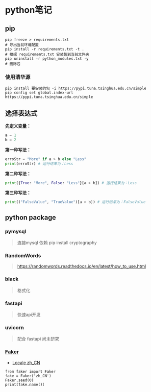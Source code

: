 # python笔记

## pip

```shell
pip freeze > requirements.txt
# 导出当前环境配置
pip install -r requirements.txt -t .
# 根据 requirements.txt 安装包到当前文件夹
pip uninstall -r python_modules.txt -y
# 删除包
```

### 使用清华源

```shell
pip install 要安装的包 -i https://pypi.tuna.tsinghua.edu.cn/simple
pip config set global.index-url https://pypi.tuna.tsinghua.edu.cn/simple
```

## 选择表达式

**先定义变量：**

```Python
a = 1
b = 2
```

**第一种写法：**

```Python
erroStr = "More" if a > b else "Less"
print(erroStr) # 运行结果为：Less
```

**第二种写法：**

```Python
print({True: "More", False: "Less"}[a > b]) # 运行结果为：Less
```

**第三种写法：**

```Python
print(("FalseValue", "TrueValue")[a > b]) # 运行结果为：FalseValue
```

## python package

### pymysql

> 连接mysql
> 依赖 pip install cryptography

### RandomWords

> <https://randomwords.readthedocs.io/en/latest/how_to_use.html>

### black

> 格式化

### fastapi

> 快速api开发

### uvicorn

> 配合 fastapi 尚未研究

### [Faker](https://faker.readthedocs.io/en/master/)

- [Locale zh_CN](https://faker.readthedocs.io/en/master/locales/zh_CN.html#faker-providers-address)

```shell
from faker import Faker
fake = Faker('zh_CN')
Faker.seed(0)
print(fake.name())
```
